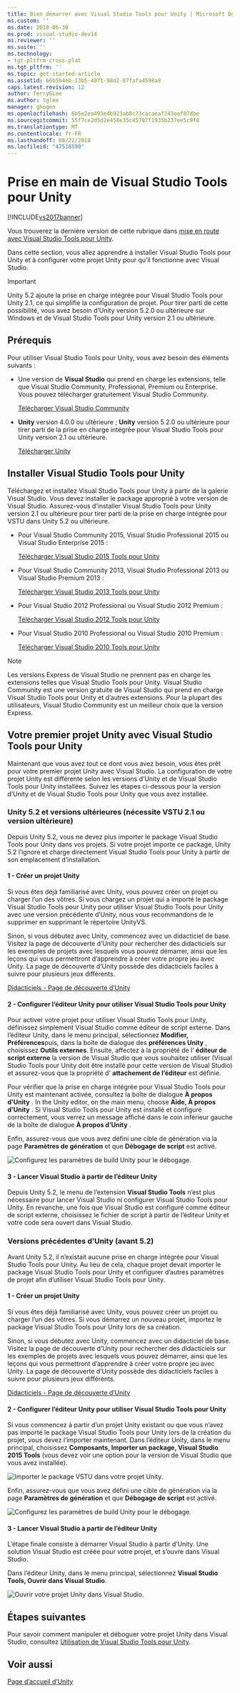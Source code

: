 ```yaml
---
title: Bien démarrer avec Visual Studio Tools pour Unity | Microsoft Docs
ms.custom: ''
ms.date: 2018-06-30
ms.prod: visual-studio-dev14
ms.reviewer: ''
ms.suite: ''
ms.technology:
- tgt-pltfrm-cross-plat
ms.tgt_pltfrm: ''
ms.topic: get-started-article
ms.assetid: 66b5b4eb-13b5-4071-98d2-87fafa4598a8
caps.latest.revision: 12
author: TerryGLee
ms.author: tglee
manager: ghogen
ms.openlocfilehash: 6b5e2ea493e4b923ab8c73cacaeaf243aef07dbe
ms.sourcegitcommit: 55f7ce2d5d2e458e35c45787f1935b237ee5c9f8
ms.translationtype: MT
ms.contentlocale: fr-FR
ms.lasthandoff: 08/22/2018
ms.locfileid: "47516599"
---
```

# <a name="getting-started-with-visual-studio-tools-for-unity"></a>Prise en main de Visual Studio Tools pour Unity
[!INCLUDE[vs2017banner](../includes/vs2017banner.md)]

Vous trouverez la dernière version de cette rubrique dans [mise en route avec Visual Studio Tools pour Unity](https://docs.microsoft.com/visualstudio/cross-platform/getting-started-with-visual-studio-tools-for-unity).  
  
  
Dans cette section, vous allez apprendre à installer Visual Studio Tools pour Unity et à configurer votre projet Unity pour qu’il fonctionne avec Visual Studio.  
  
> [!IMPORTANT]
>  Unity 5.2 ajoute la prise en charge intégrée pour Visual Studio Tools pour Unity 2.1, ce qui simplifie la configuration de projet. Pour tirer parti de cette possibilité, vous avez besoin d’Unity version 5.2.0 ou ultérieure sur Windows et de Visual Studio Tools pour Unity version 2.1 ou ultérieure.  
  
## <a name="prerequisites"></a>Prérequis  
 Pour utiliser Visual Studio Tools pour Unity, vous avez besoin des éléments suivants :  
  
-   Une version de **Visual Studio** qui prend en charge les extensions, telle que Visual Studio Community, Professional, Premium ou Enterprise. Vous pouvez télécharger gratuitement Visual Studio Community.  
  
     [Télécharger Visual Studio Community](http://www.visualstudio.com/downloads/download-visual-studio-vs)  
  
-   **Unity** version 4.0.0 ou ultérieure ; **Unity** version 5.2.0 ou ultérieure pour tirer parti de la prise en charge intégrée pour Visual Studio Tools pour Unity version 2.1 ou ultérieure.  
  
     [Télécharger Unity](https://unity3d.com/get-unity/download)  
  
## <a name="install-visual-studio-tools-for-unity"></a>Installer Visual Studio Tools pour Unity  
 Téléchargez et installez Visual Studio Tools pour Unity à partir de la galerie Visual Studio. Vous devez installer le package approprié à votre version de Visual Studio. Assurez-vous d’installer Visual Studio Tools pour Unity version 2.1 ou ultérieure pour tirer parti de la prise en charge intégrée pour VSTU dans Unity 5.2 ou ultérieure.  
  
-   Pour Visual Studio Community 2015, Visual Studio Professional 2015 ou Visual Studio Enterprise 2015 :  
  
     [Télécharger Visual Studio 2015 Tools pour Unity](https://visualstudiogallery.msdn.microsoft.com/8d26236e-4a64-4d64-8486-7df95156aba9)  
  
-   Pour Visual Studio Community 2013, Visual Studio Professional 2013 ou Visual Studio Premium 2013 :  
  
     [Télécharger Visual Studio 2013 Tools pour Unity](https://visualstudiogallery.msdn.microsoft.com/20b80b8c-659b-45ef-96c1-437828fe7cf2)  
  
-   Pour Visual Studio 2012 Professional ou Visual Studio 2012 Premium :  
  
     [Télécharger Visual Studio 2012 Tools pour Unity](https://visualstudiogallery.msdn.microsoft.com/7ab11d2a-f413-4ed6-b3de-ff1d05157714)  
  
-   Pour Visual Studio 2010 Professional ou Visual Studio 2010 Premium :  
  
     [Télécharger Visual Studio 2010 Tools pour Unity](https://visualstudiogallery.msdn.microsoft.com/6e536faa-ce73-494a-a746-6a14753015f1)  
  
> [!NOTE]
>  Les versions Express de Visual Studio ne prennent pas en charge les extensions telles que Visual Studio Tools pour Unity. Visual Studio Community est une version gratuite de Visual Studio qui prend en charge Visual Studio Tools pour Unity et d’autres extensions. Pour la plupart des utilisateurs, Visual Studio Community est un meilleur choix que la version Express.  
  
## <a name="your-first-unity-project-with-visual-studio-tools-for-unity"></a>Votre premier projet Unity avec Visual Studio Tools pour Unity  
 Maintenant que vous avez tout ce dont vous avez besoin, vous êtes prêt pour votre premier projet Unity avec Visual Studio. La configuration de votre projet Unity est différente selon les versions d’Unity et de Visual Studio Tools pour Unity installées. Suivez les étapes ci-dessous pour la version d’Unity et de Visual Studio Tools pour Unity que vous avez installée.  
  
### <a name="unity-52-and-higher-requires-vstu-21-or-higher"></a>Unity 5.2 et versions ultérieures (nécessite VSTU 2.1 ou version ultérieure)  
 Depuis Unity 5.2, vous ne devez plus importer le package Visual Studio Tools pour Unity dans vos projets. Si votre projet importe ce package, Unity 5.2 l’ignore et charge directement Visual Studio Tools pour Unity à partir de son emplacement d’installation.  
  
#### <a name="1---create-a-unity-project"></a>1 - Créer un projet Unity  
 Si vous êtes déjà familiarisé avec Unity, vous pouvez créer un projet ou charger l’un des vôtres. Si vous chargez un projet qui a importé le package Visual Studio Tools pour Unity pour utiliser Visual Studio Tools pour Unity avec une version précédente d’Unity, nous vous recommandons de le supprimer en supprimant le répertoire UnityVS.  
  
 Sinon, si vous débutez avec Unity, commencez avec un didacticiel de base. Visitez la page de découverte d’Unity pour rechercher des didacticiels sur les exemples de projets avec lesquels vous pouvez démarrer, ainsi que les leçons qui vous permettront d’apprendre à créer votre propre jeu avec Unity. La page de découverte d’Unity possède des didacticiels faciles à suivre pour plusieurs jeux différents.  
  
 [Didacticiels - Page de découverte d’Unity](http://unity3d.com/learn/tutorials/modules)  
  
#### <a name="2---configure-unity-editor-to-use-visual-studio-tools-for-unity"></a>2 - Configurer l’éditeur Unity pour utiliser Visual Studio Tools pour Unity  
 Pour activer votre projet pour utiliser Visual Studio Tools pour Unity, définissez simplement Visual Studio comme éditeur de script externe. Dans l’éditeur Unity, dans le menu principal, sélectionnez **Modifier, Préférences**puis, dans la boîte de dialogue des **préférences Unity** , choisissez **Outils externes**. Ensuite, affectez à la propriété de l’ **éditeur de script externe** la version de Visual Studio que vous souhaitez utiliser (Visual Studio Tools pour Unity doit être installé pour cette version de Visual Studio) et assurez-vous que la propriété d’ **attachement de l’éditeur** est définie.  
  
 Pour vérifier que la prise en charge intégrée pour Visual Studio Tools pour Unity est maintenant activée, consultez la boîte de dialogue **À propos d’Unity** . In the Unity editor, on the main menu, choose **Aide, À propos d’Unity** . Si Visual Studio Tools pour Unity est installé et configuré correctement, vous verrez un message affiché dans le coin inférieur gauche de la boîte de dialogue **À propos d’Unity** .  
  
 Enfin, assurez-vous que vous avez défini une cible de génération via la page **Paramètres de génération** et que **Débogage de script** est activé.  
  
 ![Configurez les paramètres de build Unity pour le débogage.](../cross-platform/media/vstu-debugging-build-settings.png "vstu_debugging_build_settings")  
  
#### <a name="3---launch-visual-studio-from-the-unity-editor"></a>3 - Lancer Visual Studio à partir de l’éditeur Unity  
 Depuis Unity 5.2, le menu de l’extension **Visual Studio Tools** n’est plus nécessaire pour lancer Visual Studio ni configurer Visual Studio Tools pour Unity. En revanche, une fois que Visual Studio est configuré comme éditeur de script externe, choisissez le fichier de script à partir de l’éditeur Unity et votre code sera ouvert dans Visual Studio.  
  
### <a name="previous-versions-of-unity-pre-52"></a>Versions précédentes d’Unity (avant 5.2)  
 Avant Unity 5.2, il n’existait aucune prise en charge intégrée pour Visual Studio Tools pour Unity. Au lieu de cela, chaque projet devait importer le package Visual Studio Tools pour Unity et configurer d’autres paramètres de projet afin d’utiliser Visual Studio Tools pour Unity.  
  
#### <a name="1---create-a-unity-project"></a>1 - Créer un projet Unity  
 Si vous êtes déjà familiarisé avec Unity, vous pouvez créer un projet ou charger l’un des vôtres. Si vous démarrez un nouveau projet, importez le package Visual Studio Tools pour Unity lors de sa création.  
  
 Sinon, si vous débutez avec Unity, commencez avec un didacticiel de base. Visitez la page de découverte d’Unity pour rechercher des didacticiels sur les exemples de projets avec lesquels vous pouvez démarrer, ainsi que les leçons qui vous permettront d’apprendre à créer votre propre jeu avec Unity. La page de découverte d’Unity possède des didacticiels faciles à suivre pour plusieurs jeux différents.  
  
 [Didacticiels - Page de découverte d’Unity](http://unity3d.com/learn/tutorials/modules)  
  
#### <a name="2---configure-unity-editor-to-use-visual-studio-tools-for-unity"></a>2 - Configurer l’éditeur Unity pour utiliser Visual Studio Tools pour Unity  
 Si vous commencez à partir d’un projet Unity existant ou que vous n’avez pas importé le package Visual Studio Tools pour Unity lors de la création du projet, vous devez l’importer maintenant. Dans l’éditeur Unity, dans le menu principal, choisissez **Composants, Importer un package, Visual Studio 2015 Tools** (vous devez voir une option pour la version de Visual Studio que vous avez installée).  
  
 ![Importer le package VSTU dans votre projet Unity.](../cross-platform/media/vstu-configure-unity-import-vstu.png "vstu_configure_unity_import_vstu")  
  
 Enfin, assurez-vous que vous avez défini une cible de génération via la page **Paramètres de génération** et que **Débogage de script** est activé.  
  
 ![Configurez les paramètres de build Unity pour le débogage.](../cross-platform/media/vstu-debugging-build-settings.png "vstu_debugging_build_settings")  
  
#### <a name="3---launch-visual-studio-from-unity-editor"></a>3 - Lancer Visual Studio à partir de l’éditeur Unity  
 L’étape finale consiste à démarrer Visual Studio à partir d’Unity. Une solution Visual Studio est créée pour votre projet, et s’ouvre dans Visual Studio.  
  
 Dans l’éditeur Unity, dans le menu principal, sélectionnez **Visual Studio Tools, Ouvrir dans Visual Studio**.  
  
 ![Ouvrir votre projet Unity dans Visual Studio.](../cross-platform/media/vstu-configure-open-in-visual-studio.png "vstu_configure_open_in_visual_studio")  
  
## <a name="next-steps"></a>Étapes suivantes  
 Pour savoir comment manipuler et déboguer votre projet Unity dans Visual Studio, consultez [Utilisation de Visual Studio Tools pour Unity](../cross-platform/getting-started-with-visual-studio-tools-for-unity.md).  
  
## <a name="see-also"></a>Voir aussi  
 [Page d’accueil d’Unity](http://unity3d.com)


